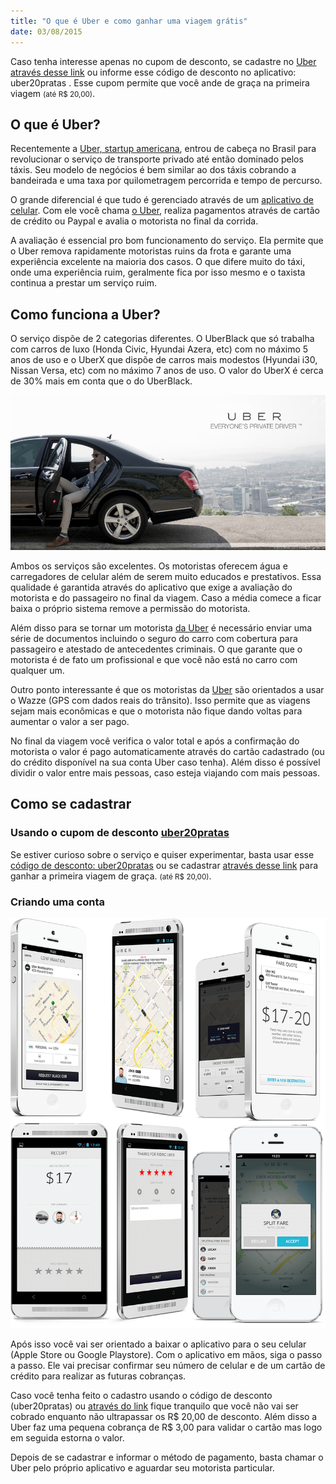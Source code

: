 ```yaml
---
title: "O que é Uber e como ganhar uma viagem grátis"
date: 03/08/2015
---
```



Caso tenha interesse apenas no cupom de desconto, se cadastre no [Uber através desse link](https://www.uber.com/invite/uber20pratas) ou informe esse código de desconto no aplicativo: uber20pratas . Esse cupom permite que você ande de graça na primeira viagem <small>(até R$ 20,00)</small>.

## O que é Uber?

Recentemente a [Uber, startup americana](https://www.uber.com/invite/uber20pratas), entrou de cabeça no Brasil para revolucionar o serviço de transporte privado até então dominado pelos táxis.
Seu modelo de negócios é bem similar ao dos táxis cobrando a bandeirada e uma taxa por quilometragem percorrida e tempo de percurso.

O grande diferencial é que tudo é gerenciado através de um [aplicativo de celular](https://www.uber.com/invite/uber20pratas). Com ele você chama [o Uber](https://www.uber.com/invite/uber20pratas), realiza pagamentos através de cartão de crédito ou Paypal e avalia o motorista no final da corrida.

A avaliação é essencial pro bom funcionamento do serviço. Ela permite que o Uber remova rapidamente motoristas ruins da frota e garante uma experiência excelente na maioria dos casos. O que difere muito do táxi, onde uma experiência ruim, geralmente fica por isso mesmo e o taxista continua a prestar um serviço ruim.

## Como funciona a Uber?

O serviço dispõe de 2 categorias diferentes. O UberBlack que só trabalha com carros de luxo (Honda Civic, Hyundai Azera, etc) com no máximo 5 anos de uso e o UberX que dispõe de carros mais modestos (Hyundai i30, Nissan Versa, etc) com no máximo 7 anos de uso. O valor do UberX é cerca de 30% mais em conta que o do UberBlack.

![Categorias do Uber](/images/uber4.jpg)

Ambos os serviços são excelentes. Os motoristas oferecem água e carregadores de celular além de serem muito educados e prestativos. Essa qualidade é garantida através do aplicativo que exige a avaliação do motorista e do passageiro no final da viagem. Caso a média comece a ficar baixa o próprio sistema remove a permissão do motorista.

Além disso para se tornar um motorista [da Uber](https://www.uber.com/invite/uber20pratas) é necessário enviar uma série de documentos incluindo o seguro do carro com cobertura para passageiro e atestado de antecedentes criminais. O que garante que o motorista é de fato um profissional e que você não está no carro com qualquer um.

Outro ponto interessante é que os motoristas da [Uber](https://www.uber.com/invite/uber20pratas) são orientados a usar o Wazze (GPS com dados reais do trânsito). Isso permite que as viagens sejam mais econômicas e que o motorista não fique dando voltas para aumentar o valor a ser pago.

No final da viagem você verifica o valor total e após a confirmação do motorista o valor é pago automaticamente através do cartão cadastrado (ou do crédito disponível na sua conta Uber caso tenha). Além disso é possível dividir o valor entre mais pessoas, caso esteja viajando com mais pessoas.

## Como se cadastrar

### Usando o cupom de desconto [uber20pratas](https://www.uber.com/invite/uber20pratas)

Se estiver curioso sobre o serviço e quiser experimentar, basta usar esse [código de desconto: uber20pratas](https://www.uber.com/invite/uber20pratas) ou se cadastrar [através desse link](https://www.uber.com/invite/uber20pratas) para ganhar a primeira viagem de graça. <small>(até R$ 20,00)</small>.

### Criando uma conta

![Como criar uma conta no Uber](/images/uber1.png)

Após isso você vai ser orientado a baixar o aplicativo para o seu celular (Apple Store ou Google Playstore). Com o aplicativo em mãos, siga o passo a passo. Ele vai precisar confirmar seu número de celular e de um cartão de crédito para realizar as futuras cobranças.

Caso você tenha feito o cadastro usando o código de desconto (uber20pratas) ou [através do link](https://www.uber.com/invite/uber20pratas) fique tranquilo que você não vai ser cobrado enquanto não ultrapassar os R$ 20,00 de desconto. Além disso a Uber faz uma pequena cobrança de R$ 3,00 para validar o cartão mas logo em seguida estorna o valor.

Depois de se cadastrar e informar o método de pagamento, basta chamar o Uber pelo próprio aplicativo e aguardar seu motorista particular.
